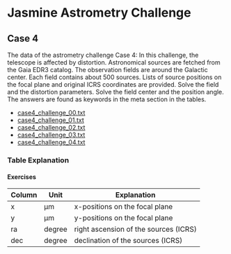# Jasmine Astrometry Challenge
## Case 4
The data of the astrometry challenge Case 4: In this challenge, the telescope is affected by distortion. Astronomical sources are fetched from the Gaia EDR3 catalog. The observation fields are around the Galactic center. Each field contains about 500 sources. Lists of source positions on the focal plane and original ICRS coordinates are provided. Solve the field and the distortion parameters. Solve the field center and the position angle. The answers are found as keywords in the meta section in the tables.


- [case4_challenge_00.txt](https://github.com/xr0038/jasmine_warpfield/raw/master/challenge/case4/case4_challenge_00.txt)
- [case4_challenge_01.txt](https://github.com/xr0038/jasmine_warpfield/raw/master/challenge/case4/case4_challenge_01.txt)
- [case4_challenge_02.txt](https://github.com/xr0038/jasmine_warpfield/raw/master/challenge/case4/case4_challenge_02.txt)
- [case4_challenge_03.txt](https://github.com/xr0038/jasmine_warpfield/raw/master/challenge/case4/case4_challenge_03.txt)
- [case4_challenge_04.txt](https://github.com/xr0038/jasmine_warpfield/raw/master/challenge/case4/case4_challenge_04.txt)


### Table Explanation
#### Exercises

|Column|Unit|Explanation|
|------|-----|-----|
|x|&mu;m|x-positions on the focal plane|
|y|&mu;m|y-positions on the focal plane|
|ra|degree|right ascension of the sources (ICRS)|
|dec|degree|declination of the sources (ICRS)|
